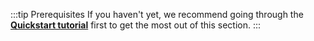 :::tip Prerequisites
If you haven't yet, we recommend going through the [**Quickstart tutorial**](/developers/weaviate/quickstart) first to get the most out of this section.
:::
